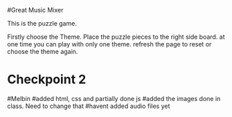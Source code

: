 #Great Music Mixer

This is the puzzle game.

Firstly choose the Theme.
 Place the puzzle pieces to the right side board.
at one time you can play with only one theme.
refresh the page to reset or choose the theme again.



# Checkpoint 2
#Melbin
#added html, css and partially done js
#added the images done in class. Need to change that
#havent added audio files yet
